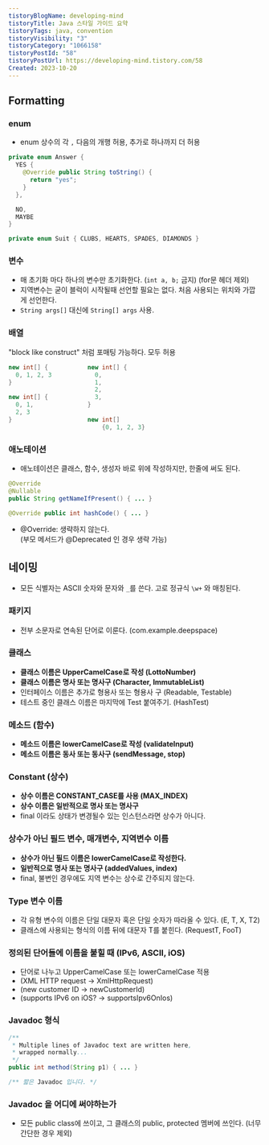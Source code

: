 ```yaml
---
tistoryBlogName: developing-mind
tistoryTitle: Java 스타일 가이드 요약
tistoryTags: java, convention
tistoryVisibility: "3"
tistoryCategory: "1066158"
tistoryPostId: "58"
tistoryPostUrl: https://developing-mind.tistory.com/58
Created: 2023-10-20
---
```

## Formatting

### enum

- enum 상수의 각 `,` 다음의 개행 허용, 추가로 하나까지 더 허용

```java
private enum Answer {
  YES {
    @Override public String toString() {
      return "yes";
    }
  },

  NO,
  MAYBE
}
```

```java
private enum Suit { CLUBS, HEARTS, SPADES, DIAMONDS }
```

### 변수

- 매 초기화 마다 하나의 변수만 초기화한다. (`int a, b;` 금지) (for문 헤더 제외)
- 지역변수는 굳이 블럭이 시작될때 선언할 필요는 없다. 처음 사용되는 위치와 가깝게 선언한다.
- `String args[]` 대신에 `String[] args` 사용.

### 배열

"block like construct" 처럼 포매팅 가능하다. 모두 허용

```java
new int[] {           new int[] {
  0, 1, 2, 3            0,
}                       1,
                        2,
new int[] {             3,
  0, 1,               }
  2, 3
}                     new int[]
                          {0, 1, 2, 3}
```

### 애노테이션

- 애노테이션은 클래스, 함수, 생성자 바로 위에 작성하지만, 한줄에 써도 된다.

```java
@Override
@Nullable
public String getNameIfPresent() { ... }

@Override public int hashCode() { ... }
```

- @Override: 생략하지 않는다.  
    (부모 메서드가 @Deprecated 인 경우 생략 가능)  
      
      
      
    

## 네이밍

- 모든 식별자는 ASCII 숫자와 문자와 `_`를 쓴다. 고로 정규식 `\w+` 와 매칭된다.

### 패키지

- 전부 소문자로 연속된 단어로 이룬다. (com.example.deepspace)

### 클래스

- **클래스 이름은 UpperCamelCase로 작성 (LottoNumber)**
- **클래스 이름은 명사 또는 명사구 (Character, ImmutableList)**
- 인터페이스 이름은 추가로 형용사 또는 형용사 구 (Readable, Testable)
- 테스트 중인 클래스 이름은 마지막에 Test 붙여주기. (HashTest)

### 메소드 (함수)

- **메소드 이름은 lowerCamelCase로 작성 (validateInput)**
- **메소드 이름은 동사 또는 동사구 (sendMessage, stop)**

### Constant (상수)

- **상수 이름은 CONSTANT_CASE를 사용 (MAX_INDEX)**
- **상수 이름은 일반적으로 명사 또는 명사구**
- final 이라도 상태가 변경될수 있는 인스턴스라면 상수가 아니다.

### 상수가 아닌 필드 변수, 매개변수, 지역변수 이름

- **상수가 아닌 필드 이름은 lowerCamelCase로 작성한다.**
- **일반적으로 명사 또는 명사구 (addedValues, index)**
- final, 불변인 경우에도 지역 변수는 상수로 간주되지 않는다.

### Type 변수 이름

- 각 유형 변수의 이름은 단일 대문자 혹은 단일 숫자가 따라올 수 있다. (E, T, X, T2)
- 클래스에 사용되는 형식의 이름 뒤에 대문자 T를 붙힌다. (RequestT, FooT)

### 정의된 단어들에 이름을 붙힐 때 (IPv6, ASCII, iOS)

- 단어로 나누고 UpperCamelCase 또는 lowerCamelCase 적용
- (XML HTTP request -> XmlHttpRequest)
- (new customer ID -> newCustomerId)
- (supports IPv6 on iOS? -> supportsIpv6OnIos)

### Javadoc 형식

```java
/**
 * Multiple lines of Javadoc text are written here,
 * wrapped normally...
 */
public int method(String p1) { ... }
```

```java
/** 짧은 Javadoc 입니다. */
```

### Javadoc 을 어디에 써야하는가
- 모든 public class에 쓰이고, 그 클래스의 public, protected 멤버에 쓰인다. (너무 간단한 경우 제외)